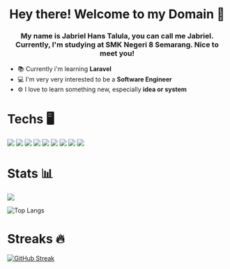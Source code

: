 <h1 align='center'>Hey there! Welcome to my Domain 🧐</h1>



<h3 align="center"> My name is <strong>Jabriel Hans Talula</strong>, you can call me <strong>Jabriel</strong>. Currently, I'm studying at <strong>SMK Negeri 8 Semarang</strong>. Nice to meet you!</h3>

<ul>
  <li>📚 Currently i'm learning <strong>Laravel</strong></li>
  <li>💻 I'm very very interested to be a <strong>Software Engineer</strong></li>
  <li>⚙️ I love to learn something new, especially <strong>idea or system</strong></li>
</ul>


# Techs 🖥️

<span> 

<img src="https://img.shields.io/badge/PHP-777BB4?style=for-the-badge&logo=php&logoColor=white">

<img src="https://img.shields.io/badge/Python-FFD43B?style=for-the-badge&logo=python&logoColor=blue">

<img src="https://img.shields.io/badge/Dart-0175C2?style=for-the-badge&logo=dart&logoColor=white">

<img src="https://img.shields.io/badge/Node%20js-339933?style=for-the-badge&logo=nodedotjs&logoColor=white">

<img src="https://img.shields.io/badge/Laravel-FF2D20?style=for-the-badge&logo=laravel&logoColor=white">

<img src="https://img.shields.io/badge/MySQL-005C84?style=for-the-badge&logo=mysql&logoColor=white">

<img src="https://img.shields.io/badge/Insomnia-5849be?style=for-the-badge&logo=Insomnia&logoColor=white">

<img src="https://img.shields.io/badge/Composer-885630?style=for-the-badge&logo=Composer&logoColor=white">

<img src="https://img.shields.io/badge/alacritty-F46D01?style=for-the-badge&logo=alacritty&logoColor=white">

</span>

# Stats 📊

<picture>
  <source
    srcset="https://github-readme-stats.vercel.app/api?username=jirbthagoras&show_icons=true&theme=radical"
    media="(prefers-color-scheme: dark)"
  />
  <source
    srcset="https://github-readme-stats.vercel.app/api?username=jirbthagoras&show_icons=true"
    media="(prefers-color-scheme: light), (prefers-color-scheme: no-preference)"
  />
  <img src="https://github-readme-stats.vercel.app/api?username=jirbthagoras&show_icons=true" />
</picture>

![Top Langs](https://github-readme-stats.vercel.app/api/top-langs/?username=jirbthagoras&layout=compact&theme=radical)

# Streaks 🔥

<a href="https://git.io/streak-stats"><img src="https://streak-stats.demolab.com?user=jirbthagoras&theme=radical&card_width=490" alt="GitHub Streak" /></a>
